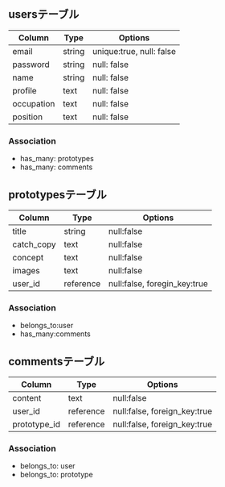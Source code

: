 ## usersテーブル

|Column|Type|Options|
|------|----|-------|
|email|string|unique:true, null: false|
|password|string|null: false|
|name|string|null: false|
|profile|text|null: false|
|occupation|text|null: false|
|position|text|null: false|

### Association
- has_many: prototypes
- has_many: comments

## prototypesテーブル

|Column|Type|Options|
|-----|-----|-------|
|title|string|null:false|
|catch_copy|text|null:false|
|concept|text|null:false|
|images|text|null:false|
|user_id|reference|null:false, foregin_key:true|

### Association
- belongs_to:user
- has_many:comments

## commentsテーブル
|Column|Type|Options|
|-----|-----|-------|
|content|text|null:false|
|user_id|reference|null:false, foreign_key:true|
|prototype_id|reference|null:false, foreign_key:true|

### Association
- belongs_to: user
- belongs_to: prototype